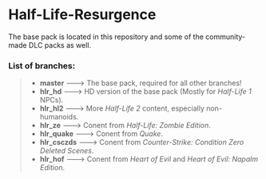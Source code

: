 # Half-Life-Resurgence
The base pack is located in this repository and some of the community-made DLC packs as well.

### List of branches:
>* **master**  --->  The base pack, required for all other branches!
>* **hlr_hd**  --->  HD version of the base pack (Mostly for *Half-Life 1* NPCs).
>* **hlr_hl2**  --->  More *Half-Life 2* content, especially non-humanoids.
>* **hlr_ze**  --->  Conent from *Half-Life: Zombie Edition*.
>* **hlr_quake**  --->  Conent from *Quake*.
>* **hlr_csczds**  --->  Conent from *Counter-Strike: Condition Zero Deleted Scenes*.
>* **hlr_hof**  --->  Conent from *Heart of Evil* and *Heart of Evil: Napalm Edition*.
